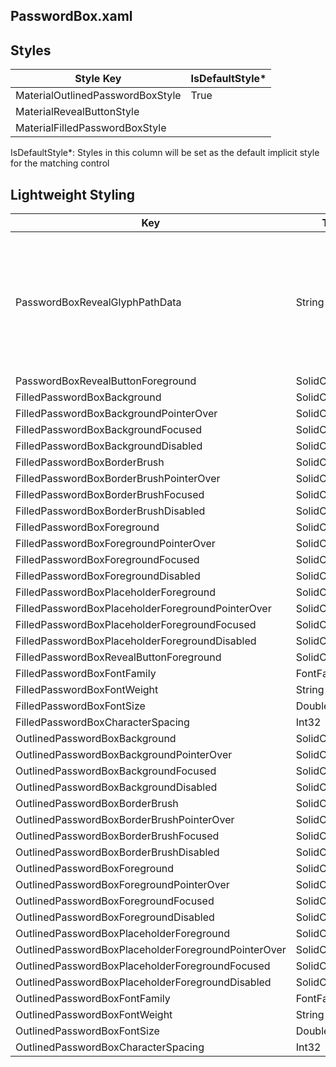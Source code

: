 ## PasswordBox.xaml

## Styles
Style Key|IsDefaultStyle*
-|-
MaterialOutlinedPasswordBoxStyle|True
MaterialRevealButtonStyle|
MaterialFilledPasswordBoxStyle|

IsDefaultStyle*: Styles in this column will be set as the default implicit style for the matching control

## Lightweight Styling
Key|Type|Value
-|-|-
PasswordBoxRevealGlyphPathData|String|M11 0.5C6 0.5 1.73 3.61 0 8C1.73 12.39 6 15.5 11 15.5C16 15.5 20.27 12.39 22 8C20.27 3.61 16 0.5 11 0.5ZM11 13C8.24 13 6 10.76 6 8C6 5.24 8.24 3 11 3C13.76 3 16 5.24 16 8C16 10.76 13.76 13 11 13ZM11 5C9.34 5 8 6.34 8 8C8 9.66 9.34 11 11 11C12.66 11 14 9.66 14 8C14 6.34 12.66 5 11 5Z
PasswordBoxRevealButtonForeground|SolidColorBrush|OnSurfaceVariantBrush
FilledPasswordBoxBackground|SolidColorBrush|SurfaceVariantBrush
FilledPasswordBoxBackgroundPointerOver|SolidColorBrush|OnSurfaceVariantHoverBrush
FilledPasswordBoxBackgroundFocused|SolidColorBrush|SurfaceVariantBrush
FilledPasswordBoxBackgroundDisabled|SolidColorBrush|BackgroundDisabledLowBrush
FilledPasswordBoxBorderBrush|SolidColorBrush|OnSurfaceVariantBrush
FilledPasswordBoxBorderBrushPointerOver|SolidColorBrush|OnSurfaceBrush
FilledPasswordBoxBorderBrushFocused|SolidColorBrush|PrimaryBrush
FilledPasswordBoxBorderBrushDisabled|SolidColorBrush|OnSurfaceDisabledLowBrush
FilledPasswordBoxForeground|SolidColorBrush|OnSurfaceBrush
FilledPasswordBoxForegroundPointerOver|SolidColorBrush|OnSurfaceBrush
FilledPasswordBoxForegroundFocused|SolidColorBrush|OnSurfaceBrush
FilledPasswordBoxForegroundDisabled|SolidColorBrush|OnSurfaceDisabledBrush
FilledPasswordBoxPlaceholderForeground|SolidColorBrush|OnSurfaceVariantBrush
FilledPasswordBoxPlaceholderForegroundPointerOver|SolidColorBrush|OnSurfaceBrush
FilledPasswordBoxPlaceholderForegroundFocused|SolidColorBrush|PrimaryBrush
FilledPasswordBoxPlaceholderForegroundDisabled|SolidColorBrush|OnSurfaceLowBrush
FilledPasswordBoxRevealButtonForeground|SolidColorBrush|OnSurfaceVariantBrush
FilledPasswordBoxFontFamily|FontFamily|MaterialMediumFontFamily
FilledPasswordBoxFontWeight|String|BodyLargeFontWeight
FilledPasswordBoxFontSize|Double|BodyLargeFontSize
FilledPasswordBoxCharacterSpacing|Int32|BodyLargeCharacterSpacing
OutlinedPasswordBoxBackground|SolidColorBrush|SystemControlTransparentBrush
OutlinedPasswordBoxBackgroundPointerOver|SolidColorBrush|SystemControlTransparentBrush
OutlinedPasswordBoxBackgroundFocused|SolidColorBrush|SystemControlTransparentBrush
OutlinedPasswordBoxBackgroundDisabled|SolidColorBrush|SystemControlTransparentBrush
OutlinedPasswordBoxBorderBrush|SolidColorBrush|OutlineBrush
OutlinedPasswordBoxBorderBrushPointerOver|SolidColorBrush|OnSurfaceBrush
OutlinedPasswordBoxBorderBrushFocused|SolidColorBrush|PrimaryBrush
OutlinedPasswordBoxBorderBrushDisabled|SolidColorBrush|OnSurfaceDisabledLowBrush
OutlinedPasswordBoxForeground|SolidColorBrush|OnSurfaceBrush
OutlinedPasswordBoxForegroundPointerOver|SolidColorBrush|OnSurfaceBrush
OutlinedPasswordBoxForegroundFocused|SolidColorBrush|OnSurfaceBrush
OutlinedPasswordBoxForegroundDisabled|SolidColorBrush|OnSurfaceDisabledBrush
OutlinedPasswordBoxPlaceholderForeground|SolidColorBrush|OnSurfaceVariantBrush
OutlinedPasswordBoxPlaceholderForegroundPointerOver|SolidColorBrush|OnSurfaceBrush
OutlinedPasswordBoxPlaceholderForegroundFocused|SolidColorBrush|PrimaryBrush
OutlinedPasswordBoxPlaceholderForegroundDisabled|SolidColorBrush|OnSurfaceLowBrush
OutlinedPasswordBoxFontFamily|FontFamily|MaterialMediumFontFamily
OutlinedPasswordBoxFontWeight|String|BodyLargeFontWeight
OutlinedPasswordBoxFontSize|Double|BodyLargeFontSize
OutlinedPasswordBoxCharacterSpacing|Int32|BodyLargeCharacterSpacing